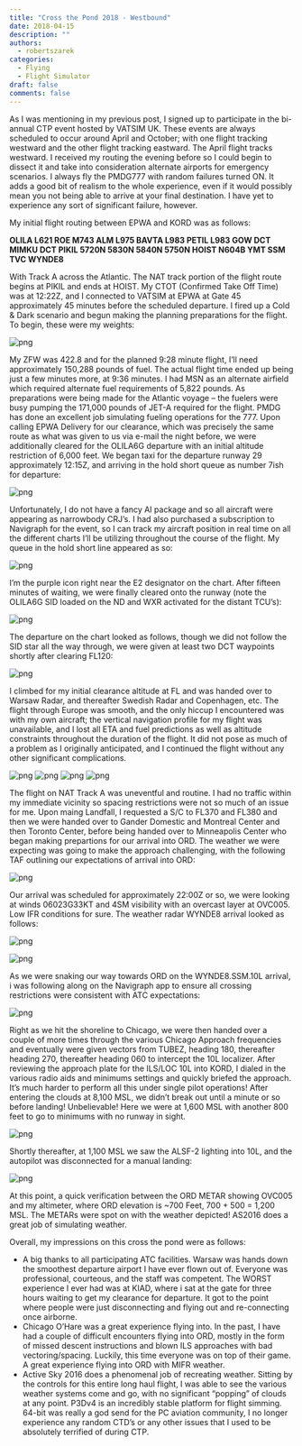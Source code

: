 ```yaml
---
title: "Cross the Pond 2018 - Westbound"
date: 2018-04-15
description: ""
authors:
  - robertszarek
categories:
  - Flying
  - Flight Simulator
draft: false
comments: false
---
```


As I was mentioning in my previous post, I signed up to participate in the bi-annual CTP event hosted by VATSIM UK. These events are always scheduled to occur around April and October; with one flight tracking westward and the other flight tracking eastward. The April flight tracks westward. I received my routing the evening before so I could begin to dissect it and take into consideration alternate airports for emergency scenarios. I always fly the PMDG777 with random failures turned ON. It adds a good bit of realism to the whole experience, even if it would possibly mean you not being able to arrive at your final destination. I have yet to experience any sort of significant failure, however.

My initial flight routing between EPWA and KORD was as follows:

**OLILA L621 ROE M743 ALM L975 BAVTA L983 PETIL L983 GOW DCT MIMKU DCT PIKIL 5720N 5830N 5840N 5750N HOIST N604B YMT SSM TVC WYNDE8**

With Track A across the Atlantic. The NAT track portion of the flight route begins at PIKIL and ends at HOIST. My CTOT (Confirmed Take Off Time) was at 12:22Z, and I connected to VATSIM at EPWA at Gate 45 approximately 45 minutes before the scheduled departure. I fired up a Cold & Dark scenario and begun making the planning preparations for the flight. To begin, these were my weights:

![png](images/24_img_1.png)

My ZFW was 422.8 and for the planned 9:28 minute flight, I’ll need approximately 150,288 pounds of fuel. The actual flight time ended up being just a few minutes more, at 9:36 minutes. I had MSN as an alternate airfield which required alternate fuel requirements of 5,822 pounds. As preparations were being made for the Atlantic voyage – the fuelers were busy pumping the 171,000 pounds of JET-A required for the flight. PMDG has done an excellent job simulating fueling operations for the 777. Upon calling EPWA Delivery for our clearance, which was precisely the same route as what was given to us via e-mail the night before, we were additionally cleared for the OLILA6G departure with an initial altitude restriction of 6,000 feet. We began taxi for the departure runway 29 approximately 12:15Z, and arriving in the hold short queue as number 7ish for departure:

![png](images/24_img_2.png)

Unfortunately, I do not have a fancy AI package and so all aircraft were appearing as narrowbody CRJ’s. I had also purchased a subscription to Navigraph for the event, so I can track my aircraft position in real time on all the different charts I’ll be utilizing throughout the course of the flight. My queue in the hold short line appeared as so:

![png](images/24_img_3.png)

I’m the purple icon right near the E2 designator on the chart. After fifteen minutes of waiting, we were finally cleared onto the runway (note the OLILA6G SID loaded on the ND and WXR activated for the distant TCU’s):

![png](images/24_img_4.png)

The departure on the chart looked as follows, though we did not follow the SID star all the way through, we were given at least two DCT waypoints shortly after clearing FL120:

![png](images/24_img_5.png)

I climbed for my initial clearance altitude at FL and was handed over to Warsaw Radar, and thereafter Swedish Radar and Copenhagen, etc. The flight through Europe was smooth, and the only hiccup I encountered was with my own aircraft; the vertical navigation profile for my flight was unavailable, and I lost all ETA and fuel predictions as well as altitude constraints throughout the duration of the flight. It did not pose as much of a problem as I originally anticipated, and I continued the flight without any other significant complications.

![png](images/24_img_6.png) 
![png](images/24_img_7.png)
![png](images/24_img_8.png)
![png](images/24_img_9.png)

The flight on NAT Track A was uneventful and routine. I had no traffic within my immediate vicinity so spacing restrictions were not so much of an issue for me. Upon maing Landfall, I requested a S/C to FL370 and FL380 and then we were handed over to Gander Domestic and Montreal Center and then Toronto Center, before being handed over to Minneapolis Center who began making prepartions for our arrival into ORD. The weather we were expecting was going to make the approach challenging, with the following TAF outlining our expectations of arrival into ORD:

![png](images/24_img_10.png)

Our arrival was scheduled for approximately 22:00Z or so, we were looking at winds 06023G33KT and 4SM visibility with an overcast layer at OVC005. Low IFR conditions for sure. The weather radar WYNDE8 arrival looked as follows:

![png](images/24_img_11.png)

![png](images/24_img_12.png)

As we were snaking our way towards ORD on the WYNDE8.SSM.10L arrival, i was following along on the Navigraph app to ensure all crossing restrictions were consistent with ATC expectations:

![png](images/24_img_13.png)

Right as we hit the shoreline to Chicago, we were then handed over a couple of more times through the various Chicago Approach frequencies and eventually were given vectors from TUBEZ, heading 180, thereafter heading 270, thereafter heading 060 to intercept the 10L localizer. After reviewing the approach plate for the ILS/LOC 10L into KORD, I dialed in the various radio aids and minimums settings and quickly briefed the approach. It’s much harder to perform all this under single pilot operations! After entering the clouds at 8,100 MSL, we didn’t break out until a minute or so before landing! Unbelievable! Here we were at 1,600 MSL with another 800 feet to go to minimums with no runway in sight.

![png](images/24_img_14.png)

Shortly thereafter, at 1,100 MSL we saw the ALSF-2 lighting into 10L, and the autopilot was disconnected for a manual landing:

![png](images/24_img_15.png)

At this point, a quick verification between the ORD METAR showing OVC005 and my altimeter, where ORD elevation is ~700 Feet, 700 + 500 = 1,200 MSL. The METARs were spot on with the weather depicted! AS2016 does a great job of simulating weather.

Overall, my impressions on this cross the pond were as follows:

  - A big thanks to all participating ATC facilities. Warsaw was hands down the smoothest departure airport I have ever flown out of. Everyone was professional, courteous, and the staff was competent. The WORST experience I ever had was at KIAD, where i sat at the gate for three hours waiting to get my clearance for departure. It got to the point where people were just disconnecting and flying out and re-connecting once airborne.
  - Chicago O’Hare was a great experience flying into. In the past, I have had a couple of difficult encounters flying into ORD, mostly in the form of missed descent instructions and blown ILS approaches with bad vectoring/spacing. Luckily, this time everyone was on top of their game. A great experience flying into ORD with MIFR weather.
  - Active Sky 2016 does a phenomenal job of recreating weather. Sitting by the controls for this entire long haul flight, I was able to see the various weather systems come and go, with no significant “popping” of clouds at any point.
    P3Dv4 is an incredibly stable platform for flight simming. 64-bit was really a god send for the PC aviation community, I no longer experience any random CTD’s or any other issues that I used to be absolutely terrified of during CTP.
